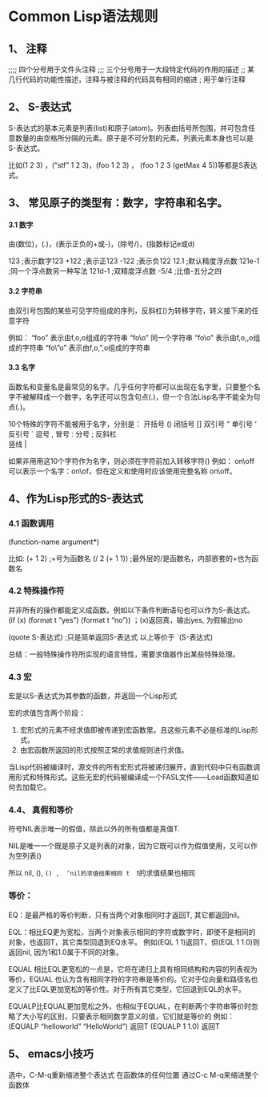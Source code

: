 # Common Lisp语法规则
## 1、 注释
;;;; 四个分号用于文件头注释
;;; 三个分号用于一大段特定代码的作用的描述
;; 某几行代码的功能性描述，注释与被注释的代码具有相同的缩进
; 用于单行注释

## 2、 S-表达式
S-表达式的基本元素是列表(list)和原子(atom)。列表由括号所包围，并可包含任意数量的由空格所分隔的元素。原子是不可分割的元素。列表元素本身也可以是S-表达式。

比如(1 2 3) ，(“stf” 1 2 3)，(foo 1 2 3) ， (foo 1 2 3 (getMax 4 5))等都是S表达式。

## 3、 常见原子的类型有：数字，字符串和名字。

#### 3.1 数字

由(数位)，(.)，(表示正负的+或-)，(除号/)，(指数标记e或d)

123           ;表示数字123
+122        ;表示正123
-122          ;表示负122
12.1          ;默认精度浮点数
121e-1     ;同一个浮点数另一种写法
121d-1     ;双精度浮点数
-5/4           ;比值-五分之四

#### 3.2 字符串
由双引号包围的某些可见字符组成的序列，反斜杠(\)为转移字符，转义接下来的任意字符

例如：
“foo”      表示由f,o,o组成的字符串
“fo\o”     同一个字符串
“fo\\o”    表示由f,o,\,o组成的字符串
“fo\”o”    表示由f,o,”,o组成的字符串

#### 3.3 名字
函数名和变量名是最常见的名字。几乎任何字符都可以出现在名字里，只要整个名字不被解释成一个数字，名字还可以包含句点(.)，但一个合法Lisp名字不能全为句点(.)。

10个特殊的字符不能被用于名字，分别是：
开括号       ()
闭括号       []
双引号       “
单引号        ‘
反引号        `
逗号            ,
冒号            :
分号            ;
反斜杠        \
竖线            |

如果非用用这10个字符作为名字，则必须在字符前加入转移字符(\) 
例如：
on\\off    可以表示一个名字：on\of，但在定义和使用时应该使用完整名称
on\\off。

## 4、作为Lisp形式的S-表达式

### 4.1 函数调用
(function-name argument*)

比如:
(+ 1 2)            ;+号为函数名
(/ 2 (+ 1 1))    ;最外层的/是函数名，内部嵌套的+也为函数名

### 4.2 特殊操作符
并非所有的操作都能定义成函数。例如以下条件判断语句也可以作为S-表达式。
(if (x) (format t “yes”) (format t “no”))     ；(x)返回真，输出yes, 为假输出no

(quote S-表达式)          ;只是简单返回S-表达式
以上等价于 `(S-表达式)

总结：一般特殊操作符所实现的语言特性，需要求值器作出某些特殊处理。

### 4.3 宏
宏是以S-表达式为其参数的函数，并返回一个Lisp形式

宏的求值包含两个阶段：
1. 宏形式的元素不经求值即被传递到宏函数里。且这些元素不必是标准的Lisp形式。
2. 由宏函数所返回的形式按照正常的求值规则进行求值。

当Lisp代码被编译时，源文件的所有宏形式将被递归展开，直到代码中只有函数调用形式和特殊形式。这些无宏的代码被编译成一个FASL文件——Load函数知道如何去加载它。

### 4.4、 真假和等价
符号NIL表示唯一的假值，除此以外的所有值都是真值T.

NIL是唯一一个既是原子又是列表的对象，因为它既可以作为假值使用，又可以作为空列表()

所以  nil,   (),  `() ,  ‘nil的求值结果相同
           t  `t的求值结果也相同

### **等价：** 

EQ：是最严格的等价判断，只有当两个对象相同时才返回T, 其它都返回nil。

EQL：相比EQ更为宽松，当两个对象表示相同的字符或数字时，即使不是相同的对象，也返回T，其它类型回退到EQ水平。
例如(EQL 1 1)返回T，但(EQL 1 1.0)则返回nil, 因为1和1.0属于不同的对象。

EQUAL 相比EQL更宽松的一点是，它将在递归上具有相同结构和内容的列表视为等价，EQUAL 也认为含有相同字符的字符串是等价的。它对于位向量和路径名也定义了比EQL更加宽松的等价性。对于所有其它类型，它回退到EQL的水平。

EQUALP比EQUAL更加宽松之外，也相似于EQUAL，在判断两个字符串等价时忽略了大小写的区别，只要表示相同数学意义的值，它们就是等价的
例如：
(EQUALP  “helloworld” “HelloWorld”) 返回T
(EQUALP 1 1.0) 返回T


## 5、 emacs小技巧
选中，C-M-q重新缩进整个表达式
在函数体的任何位置 通过C-c M-q来缩进整个函数体